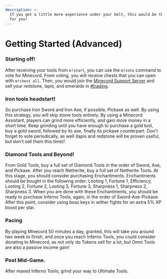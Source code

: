```yaml
---
description: >-
  If you got a little more experience under your belt, this would be the guide
  for you!
---
```


# Getting Started (Advanced)

### Starting off!

After receiving your tools from `m!start`, you can use the `m!vote` command to vote for Minecord. From voting, you will receive chests that you can open with `m!chest all`. Then, you would join the [Minecord Support Server](https://discord.gg/n8h5nvq) and sell your redstone, lapis, and emeralds in [#trading](https://discord.com/channels/739822344377335850/739823662735163482).&#x20;

### Iron tools headstart!

So purchase Iron Sword and Iron Axe, if possible, Pickaxe as well. By using this strategy, you will skip stone tools entirely. By using a Minecord Assistant, players can grind more efficiently, and gain more money in a short time. Keep grinding until you have enough to purchase a gold tool, buy a gold sword, followed by its axe, finally its pickaxe counterpart. Don't forget to vote periodically, as well (lapis and redstone will be proven useful, but don't sell them this time)!

### Diamond Tools and Beyond!

From Gold Tools, buy a full set of Diamond Tools in the order of Sword, Axe, and Pickaxe. After you reach Netherite, buy a full set of Netherite Tools. At this stage, you should consider purchasing Enchantments. Enchantments should be bought in the following order: Looting 1, Fortune 1, Efficiency, Looting 2, Fortune 2, Looting 3, Fortune 3, Sharpness 1, Sharpness 2, Sharpness 3. When you are done with these Enchantments, you should be ready to purchase Inferno Tools, again, in the order of Sword-Axe-Pickaxe. After this point, consider using boss keys in wither fights for an extra 5% XP boost per star.

### Pacing

By playing Minecord 50 minutes a day, granted, this will take you around two week to finish, and once you reach Inferno Tools, you could consider donating to Minecord, as not only do Tokens sell for a lot, but Omni Tools are also a passive income gain!

### Post Mid-Game.

After maxed Inferno Tools, grind your way to Ultimate Tools.
